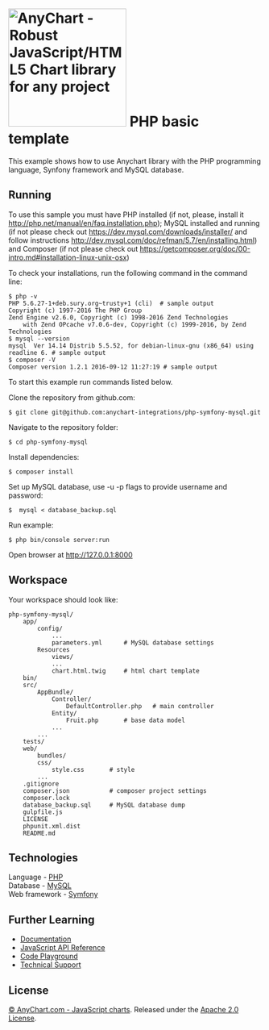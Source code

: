 [<img src="https://cdn.anychart.com/images/logo-transparent-segoe.png?2" width="234px" alt="AnyChart - Robust JavaScript/HTML5 Chart library for any project">](https://anychart.com)
PHP basic template
=========================

This example shows how to use Anychart library with the PHP programming language, Synfony framework and MySQL database.

## Running

To use this sample you must have PHP installed (if not, please, install it http://php.net/manual/en/faq.installation.php);
MySQL installed and running (if not please check out https://dev.mysql.com/downloads/installer/ and follow instructions http://dev.mysql.com/doc/refman/5.7/en/installing.html) 
and Composer (if not please check out https://getcomposer.org/doc/00-intro.md#installation-linux-unix-osx)

To check your installations, run the following command in the command line:
```
$ php -v
PHP 5.6.27-1+deb.sury.org~trusty+1 (cli)  # sample output
Copyright (c) 1997-2016 The PHP Group
Zend Engine v2.6.0, Copyright (c) 1998-2016 Zend Technologies
    with Zend OPcache v7.0.6-dev, Copyright (c) 1999-2016, by Zend Technologies
$ mysql --version
mysql  Ver 14.14 Distrib 5.5.52, for debian-linux-gnu (x86_64) using readline 6. # sample output
$ composer -V
Composer version 1.2.1 2016-09-12 11:27:19 # sample output
```

To start this example run commands listed below.

Clone the repository from github.com:
```
$ git clone git@github.com:anychart-integrations/php-symfony-mysql.git
```

Navigate to the repository folder:
```
$ cd php-symfony-mysql
```

Install dependencies:
```
$ composer install
```

Set up MySQL database, use -u -p flags to provide username and password:
```
$  mysql < database_backup.sql
```

Run example:
```
$ php bin/console server:run
```

Open browser at http://127.0.0.1:8000

## Workspace
Your workspace should look like:
```
php-symfony-mysql/
    app/               
        config/
            ...
            parameters.yml      # MySQL database settings
        Resources
            views/
            ...
            chart.html.twig     # html chart template
    bin/
    src/
        AppBundle/
            Controller/
                DefaultController.php   # main controller
            Entity/
                Fruit.php       # base data model
            ...
        ...
    tests/
    web/
        bundles/
        css/
            style.css       # style 
        ...
    .gitignore
    composer.json           # composer project settings
    composer.lock
    database_backup.sql     # MySQL database dump
    gulpfile.js
    LICENSE
    phpunit.xml.dist
    README.md
```

## Technologies
Language - [PHP](http://php.net)<br />
Database - [MySQL](https://www.mysql.com/)<br />
Web framework - [Symfony](https://symfony.com)<br />

## Further Learning
* [Documentation](https://docs.anychart.com)
* [JavaScript API Reference](https://api.anychart.com)
* [Code Playground](https://playground.anychart.com)
* [Technical Support](https://anychart.com/support)

## License
[© AnyChart.com - JavaScript charts](http://www.anychart.com). Released under the [Apache 2.0 License](https://github.com/anychart-integrations/pphp-symfony-mysql/blob/master/LICENSE).

